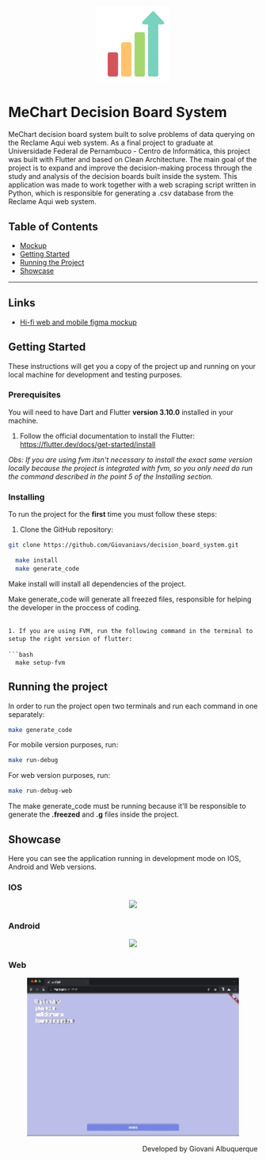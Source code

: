 <h1 align="center">
  <img alt="MeChart logo" src="./assets/icons/decision_board_logo.png" height=150 />
</h1>

# MeChart Decision Board System

MeChart decision board system built to solve problems of data querying on the Reclame Aqui web system.
As a final project to graduate at Universidade Federal de Pernambuco - Centro de Informática, this project was built with Flutter and based on Clean Architecture.
The main goal of the project is to expand and improve the decision-making process through the study and analysis of the decision boards built inside the system.
This application was made to work together with a web scraping script written in Python, which is responsible for generating a .csv database from the Reclame Aqui web system.

## Table of Contents

<ul>
  <li><a href="#links">Mockup</a></li>
  <li><a href="#getting-started">Getting Started</a></li>
  <li><a href="#running-the-project">Running the Project</a></li>
  <li><a href="#specifying-an-environment">Showcase</a></li>
</ul>

---

## Links

- [Hi-fi web and mobile figma mockup](https://www.figma.com/file/5HSJui8jR0Xwbyo2rjskDT/Decision-Board-hi-fi-prototype?type=design&node-id=0%3A1&mode=design&t=CniUEHvnHlzOurVo-1)

## Getting Started

These instructions will get you a copy of the project up and running on your local machine for development and testing purposes.

### Prerequisites

You will need to have Dart and Flutter **version 3.10.0** installed in your machine.

1. Follow the official documentation to install the Flutter: https://flutter.dev/docs/get-started/install

_Obs: If you are using fvm itsn't necessary to install the exact same version locally because the project is integrated with fvm, so you only need do run the command described in the point 5 of the Installing section._

### Installing

To run the project for the **first** time you must follow these steps:

1. Clone the GitHub repository:

```bash
git clone https://github.com/Giovaniavs/decision_board_system.git
```

```bash
  make install
  make generate_code
```
Make install will install all dependencies of the project.

Make generate_code will generate all freezed files, responsible for helping the developer in the proccess of coding.

```

1. If you are using FVM, run the following command in the terminal to setup the right version of flutter:

```bash
  make setup-fvm
```

## Running the project

In order to run the project open two terminals and run each command in one separately:

```bash
make generate_code
```

For mobile version purposes, run:

```bash
make run-debug
```

For web version purposes, run:

```bash
make run-debug-web
```

The make generate_code must be running because it'll be responsible to generate the **.freezed** and **.g** files inside the project.

## Showcase

Here you can see the application running in development mode on IOS, Android and Web versions.

### IOS

<p align="center">
  <img src="./assets/gifs/app_running_ios.gif" width="35%" />
</p>

### Android

<p align="center">
  <img src="./assets/gifs/app_running_android.gif" width="35%" />
</p>

### Web

<p align="center">
  <img src="./assets/gifs/app_running_web.gif" width="85%" />
</p>

<p align="right">
 Developed by Giovani Albuquerque
</p>